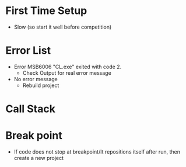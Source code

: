 # First Time Setup
- Slow (so start it well before competition)
# Error List
- Error	MSB6006	"CL.exe" exited with code 2.
  - Check Output for real error message
- No error message
  - Rebuild project
# Call Stack
# Break point
- If code does not stop at breakpoint/It repositions itself after run, then create a new project